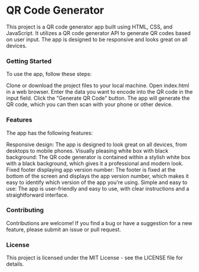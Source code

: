 <h1>QR Code Generator</h1>
This project is a QR code generator app built using HTML, CSS, and JavaScript. It utilizes a QR code generator API to generate QR codes based on user input. The app is designed to be responsive and looks great on all devices.

<h3>Getting Started</h3>
To use the app, follow these steps:

Clone or download the project files to your local machine.
Open index.html in a web browser.
Enter the data you want to encode into the QR code in the input field.
Click the "Generate QR Code" button.
The app will generate the QR code, which you can then scan with your phone or other device.

<h3>Features</h3>
The app has the following features:

Responsive design: The app is designed to look great on all devices, from desktops to mobile phones.
Visually pleasing white box with black background: The QR code generator is contained within a stylish white box with a black background, which gives it a professional and modern look.
Fixed footer displaying app version number: The footer is fixed at the bottom of the screen and displays the app version number, which makes it easy to identify which version of the app you're using.
Simple and easy to use: The app is user-friendly and easy to use, with clear instructions and a straightforward interface.

<h3>Contributing</h3>
Contributions are welcome! If you find a bug or have a suggestion for a new feature, please submit an issue or pull request.

<h3>License</h3>
This project is licensed under the MIT License - see the LICENSE file for details.
